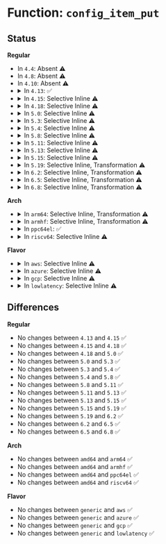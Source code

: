 # Function: <code>config_item_put</code>

## Status
<b>Regular</b>
<ul>
<li>
In <code>4.4</code>: Absent ⚠️
</li>
<li>
In <code>4.8</code>: Absent ⚠️
</li>
<li>
In <code>4.10</code>: Absent ⚠️
</li>
<li>
<details>
<summary>In <code>4.13</code>: ✅</summary>

```c
void config_item_put(struct config_item *item);
```

**Collision:** Unique Global

**Inline:** No

**Transformation:** False

**Instances:**

```
In fs/configfs/item.c (ffffffff812e1c60)
Location: fs/configfs/item.c:178
Inline: False
Direct callers:
  - fs/configfs/file.c:configfs_release
  - fs/configfs/dir.c:configfs_rmdir
  - fs/configfs/dir.c:configfs_rmdir
  - fs/configfs/dir.c:configfs_rmdir
  - fs/configfs/dir.c:configfs_rmdir
  - fs/configfs/dir.c:configfs_mkdir
  - fs/configfs/dir.c:unlink_obj
  - fs/configfs/dir.c:unlink_obj
  - fs/configfs/dir.c:configfs_remove_default_groups
  - fs/configfs/symlink.c:configfs_unlink
  - fs/configfs/symlink.c:configfs_unlink
  - fs/configfs/symlink.c:configfs_symlink
  - fs/configfs/symlink.c:configfs_symlink
  - fs/configfs/symlink.c:configfs_symlink
  - fs/configfs/item.c:config_item_put
  - fs/configfs/item.c:config_item_put
  - drivers/pci/endpoint/pci-ep-cfs.c:pci_epf_drop
```
**Symbols:**

```
ffffffff812e1c60-ffffffff812e1d00: config_item_put (STB_GLOBAL)
```
</details>
</li>
<li>
<details>
<summary>In <code>4.15</code>: Selective Inline ⚠️</summary>

```c
void config_item_put(struct config_item *item);
```

**Collision:** Unique Global

**Inline:** Selective

**Transformation:** False

**Instances:**

```
In fs/configfs/item.c (ffffffff813066a7)
Location: fs/configfs/item.c:178
Inline: True
Inline callers:
  - fs/configfs/item.c:config_item_release
  - fs/configfs/item.c:config_item_release
Direct callers:
  - fs/configfs/file.c:configfs_release
  - fs/configfs/dir.c:configfs_rmdir
  - fs/configfs/dir.c:configfs_rmdir
  - fs/configfs/dir.c:configfs_rmdir
  - fs/configfs/dir.c:configfs_rmdir
  - fs/configfs/dir.c:configfs_mkdir
  - fs/configfs/dir.c:unlink_obj
  - fs/configfs/dir.c:unlink_obj
  - fs/configfs/dir.c:configfs_remove_default_groups
  - fs/configfs/symlink.c:configfs_unlink
  - fs/configfs/symlink.c:configfs_unlink
  - fs/configfs/symlink.c:configfs_symlink
  - fs/configfs/symlink.c:configfs_symlink
  - fs/configfs/symlink.c:configfs_symlink
  - drivers/pci/endpoint/pci-ep-cfs.c:pci_epf_drop
```
**Symbols:**

```
ffffffff81306710-ffffffff8130673a: config_item_put (STB_GLOBAL)
```
</details>
</li>
<li>
<details>
<summary>In <code>4.18</code>: Selective Inline ⚠️</summary>

```c
void config_item_put(struct config_item *item);
```

**Collision:** Unique Global

**Inline:** Selective

**Transformation:** False

**Instances:**

```
In fs/configfs/item.c (ffffffff813346a7)
Location: fs/configfs/item.c:178
Inline: True
Inline callers:
  - fs/configfs/item.c:config_item_release
  - fs/configfs/item.c:config_item_release
Direct callers:
  - fs/configfs/file.c:configfs_release
  - fs/configfs/dir.c:configfs_rmdir
  - fs/configfs/dir.c:configfs_rmdir
  - fs/configfs/dir.c:configfs_rmdir
  - fs/configfs/dir.c:configfs_rmdir
  - fs/configfs/dir.c:configfs_mkdir
  - fs/configfs/dir.c:unlink_obj
  - fs/configfs/dir.c:unlink_obj
  - fs/configfs/dir.c:configfs_remove_default_groups
  - fs/configfs/symlink.c:configfs_unlink
  - fs/configfs/symlink.c:configfs_unlink
  - fs/configfs/symlink.c:configfs_symlink
  - fs/configfs/symlink.c:configfs_symlink
  - fs/configfs/symlink.c:configfs_symlink
  - drivers/pci/endpoint/pci-ep-cfs.c:pci_epf_drop
```
**Symbols:**

```
ffffffff81334710-ffffffff8133473b: config_item_put (STB_GLOBAL)
```
</details>
</li>
<li>
<details>
<summary>In <code>5.0</code>: Selective Inline ⚠️</summary>

```c
void config_item_put(struct config_item *item);
```

**Collision:** Unique Global

**Inline:** Selective

**Transformation:** False

**Instances:**

```
In fs/configfs/item.c (ffffffff8134b9c7)
Location: fs/configfs/item.c:162
Inline: True
Inline callers:
  - fs/configfs/item.c:config_item_release
  - fs/configfs/item.c:config_item_release
Direct callers:
  - fs/configfs/file.c:configfs_release
  - fs/configfs/dir.c:configfs_rmdir
  - fs/configfs/dir.c:configfs_rmdir
  - fs/configfs/dir.c:configfs_rmdir
  - fs/configfs/dir.c:configfs_rmdir
  - fs/configfs/dir.c:configfs_mkdir
  - fs/configfs/dir.c:unlink_obj
  - fs/configfs/dir.c:unlink_obj
  - fs/configfs/dir.c:configfs_remove_default_groups
  - fs/configfs/symlink.c:configfs_unlink
  - fs/configfs/symlink.c:configfs_unlink
  - fs/configfs/symlink.c:configfs_symlink
  - fs/configfs/symlink.c:configfs_symlink
  - fs/configfs/symlink.c:configfs_symlink
  - drivers/pci/endpoint/pci-ep-cfs.c:pci_epf_drop
```
**Symbols:**

```
ffffffff8134ba30-ffffffff8134ba5b: config_item_put (STB_GLOBAL)
```
</details>
</li>
<li>
<details>
<summary>In <code>5.3</code>: Selective Inline ⚠️</summary>

```c
void config_item_put(struct config_item *item);
```

**Collision:** Unique Global

**Inline:** Selective

**Transformation:** False

**Instances:**

```
In fs/configfs/item.c (ffffffff81374382)
Location: fs/configfs/item.c:148
Inline: True
Inline callers:
  - fs/configfs/item.c:config_item_release
  - fs/configfs/item.c:config_item_release
Direct callers:
  - fs/configfs/dir.c:configfs_rmdir
  - fs/configfs/dir.c:configfs_rmdir
  - fs/configfs/dir.c:configfs_rmdir
  - fs/configfs/dir.c:configfs_rmdir
  - fs/configfs/dir.c:configfs_mkdir
  - fs/configfs/dir.c:unlink_obj
  - fs/configfs/dir.c:unlink_obj
  - fs/configfs/dir.c:configfs_remove_default_groups
  - fs/configfs/symlink.c:configfs_unlink
  - fs/configfs/symlink.c:configfs_unlink
  - fs/configfs/symlink.c:configfs_symlink
  - fs/configfs/symlink.c:configfs_symlink
  - fs/configfs/symlink.c:configfs_symlink
  - drivers/pci/endpoint/pci-ep-cfs.c:pci_epf_drop
```
**Symbols:**

```
ffffffff813743f0-ffffffff81374419: config_item_put (STB_GLOBAL)
```
</details>
</li>
<li>
<details>
<summary>In <code>5.4</code>: Selective Inline ⚠️</summary>

```c
void config_item_put(struct config_item *item);
```

**Collision:** Unique Global

**Inline:** Selective

**Transformation:** False

**Instances:**

```
In fs/configfs/item.c (ffffffff8138c602)
Location: fs/configfs/item.c:148
Inline: True
Inline callers:
  - fs/configfs/item.c:config_item_release
  - fs/configfs/item.c:config_item_release
Direct callers:
  - fs/configfs/dir.c:configfs_rmdir
  - fs/configfs/dir.c:configfs_rmdir
  - fs/configfs/dir.c:configfs_rmdir
  - fs/configfs/dir.c:configfs_rmdir
  - fs/configfs/dir.c:configfs_mkdir
  - fs/configfs/dir.c:unlink_obj
  - fs/configfs/dir.c:unlink_obj
  - fs/configfs/dir.c:configfs_remove_default_groups
  - fs/configfs/symlink.c:configfs_unlink
  - fs/configfs/symlink.c:configfs_symlink
  - fs/configfs/symlink.c:configfs_symlink
  - drivers/pci/endpoint/pci-ep-cfs.c:pci_epf_drop
```
**Symbols:**

```
ffffffff8138c670-ffffffff8138c699: config_item_put (STB_GLOBAL)
```
</details>
</li>
<li>
<details>
<summary>In <code>5.8</code>: Selective Inline ⚠️</summary>

```c
void config_item_put(struct config_item *item);
```

**Collision:** Unique Global

**Inline:** Selective

**Transformation:** False

**Instances:**

```
In fs/configfs/item.c (ffffffff813d79f2)
Location: fs/configfs/item.c:148
Inline: True
Inline callers:
  - fs/configfs/item.c:config_item_cleanup
  - fs/configfs/item.c:config_item_cleanup
Direct callers:
  - fs/configfs/file.c:__configfs_open_file
  - fs/configfs/dir.c:configfs_rmdir
  - fs/configfs/dir.c:configfs_rmdir
  - fs/configfs/dir.c:configfs_rmdir
  - fs/configfs/dir.c:configfs_rmdir
  - fs/configfs/dir.c:configfs_rmdir
  - fs/configfs/dir.c:configfs_rmdir
  - fs/configfs/dir.c:configfs_rmdir
  - fs/configfs/dir.c:configfs_mkdir
  - fs/configfs/dir.c:configfs_mkdir
  - fs/configfs/dir.c:configfs_mkdir
  - fs/configfs/dir.c:unlink_group
  - fs/configfs/dir.c:unlink_group
  - fs/configfs/dir.c:configfs_remove_default_groups
  - fs/configfs/symlink.c:configfs_unlink
  - fs/configfs/symlink.c:configfs_symlink
  - fs/configfs/symlink.c:configfs_symlink
  - drivers/pci/endpoint/pci-ep-cfs.c:pci_epf_drop
```
**Symbols:**

```
ffffffff813d7a80-ffffffff813d7abe: config_item_put (STB_GLOBAL)
```
</details>
</li>
<li>
<details>
<summary>In <code>5.11</code>: Selective Inline ⚠️</summary>

```c
void config_item_put(struct config_item *item);
```

**Collision:** Unique Global

**Inline:** Selective

**Transformation:** False

**Instances:**

```
In fs/configfs/item.c (ffffffff813e9692)
Location: fs/configfs/item.c:148
Inline: True
Inline callers:
  - fs/configfs/item.c:config_item_cleanup
  - fs/configfs/item.c:config_item_cleanup
Direct callers:
  - fs/configfs/dir.c:configfs_rmdir
  - fs/configfs/dir.c:configfs_rmdir
  - fs/configfs/dir.c:configfs_rmdir
  - fs/configfs/dir.c:configfs_rmdir
  - fs/configfs/dir.c:configfs_rmdir
  - fs/configfs/dir.c:configfs_rmdir
  - fs/configfs/dir.c:configfs_rmdir
  - fs/configfs/dir.c:configfs_mkdir
  - fs/configfs/dir.c:configfs_mkdir
  - fs/configfs/dir.c:configfs_mkdir
  - fs/configfs/dir.c:unlink_group
  - fs/configfs/dir.c:unlink_group
  - fs/configfs/dir.c:configfs_remove_default_groups
  - fs/configfs/symlink.c:configfs_unlink
  - fs/configfs/symlink.c:configfs_symlink
  - fs/configfs/symlink.c:configfs_symlink
  - drivers/pci/endpoint/pci-ep-cfs.c:pci_epf_drop
```
**Symbols:**

```
ffffffff813e9720-ffffffff813e975e: config_item_put (STB_GLOBAL)
```
</details>
</li>
<li>
<details>
<summary>In <code>5.13</code>: Selective Inline ⚠️</summary>

```c
void config_item_put(struct config_item *item);
```

**Collision:** Unique Global

**Inline:** Selective

**Transformation:** False

**Instances:**

```
In fs/configfs/item.c (ffffffff813f01f2)
Location: fs/configfs/item.c:146
Inline: True
Inline callers:
  - fs/configfs/item.c:config_item_cleanup
  - fs/configfs/item.c:config_item_cleanup
Direct callers:
  - fs/configfs/dir.c:configfs_rmdir
  - fs/configfs/dir.c:configfs_rmdir
  - fs/configfs/dir.c:configfs_rmdir
  - fs/configfs/dir.c:configfs_rmdir
  - fs/configfs/dir.c:configfs_rmdir
  - fs/configfs/dir.c:configfs_rmdir
  - fs/configfs/dir.c:configfs_rmdir
  - fs/configfs/dir.c:configfs_mkdir
  - fs/configfs/dir.c:configfs_mkdir
  - fs/configfs/dir.c:configfs_mkdir
  - fs/configfs/dir.c:unlink_group
  - fs/configfs/dir.c:unlink_group
  - fs/configfs/dir.c:configfs_remove_default_groups
  - fs/configfs/symlink.c:configfs_unlink
  - fs/configfs/symlink.c:configfs_symlink
  - fs/configfs/symlink.c:configfs_symlink
```
**Symbols:**

```
ffffffff813f0280-ffffffff813f02be: config_item_put (STB_GLOBAL)
```
</details>
</li>
<li>
<details>
<summary>In <code>5.15</code>: Selective Inline ⚠️</summary>

```c
void config_item_put(struct config_item *item);
```

**Collision:** Unique Global

**Inline:** Selective

**Transformation:** False

**Instances:**

```
In fs/configfs/item.c (ffffffff814420df)
Location: fs/configfs/item.c:146
Inline: True
Inline callers:
  - fs/configfs/item.c:config_item_cleanup
  - fs/configfs/item.c:config_item_cleanup
Direct callers:
  - fs/configfs/dir.c:configfs_rmdir
  - fs/configfs/dir.c:configfs_rmdir
  - fs/configfs/dir.c:configfs_rmdir
  - fs/configfs/dir.c:configfs_rmdir
  - fs/configfs/dir.c:configfs_rmdir
  - fs/configfs/dir.c:configfs_rmdir
  - fs/configfs/dir.c:configfs_rmdir
  - fs/configfs/dir.c:configfs_mkdir
  - fs/configfs/dir.c:configfs_mkdir
  - fs/configfs/dir.c:configfs_mkdir
  - fs/configfs/dir.c:client_drop_item
  - fs/configfs/dir.c:unlink_group
  - fs/configfs/dir.c:unlink_group
  - fs/configfs/dir.c:configfs_remove_default_groups
  - fs/configfs/symlink.c:configfs_unlink
  - fs/configfs/symlink.c:configfs_symlink
  - fs/configfs/symlink.c:configfs_symlink
```
**Symbols:**

```
ffffffff81442170-ffffffff814421ae: config_item_put (STB_GLOBAL)
```
</details>
</li>
<li>
<details>
<summary>In <code>5.19</code>: Selective Inline, Transformation ⚠️</summary>

```c
void config_item_put(struct config_item *item);
```

**Collision:** Unique Global

**Inline:** Selective

**Transformation:** True

**Instances:**

```
In fs/configfs/item.c (ffffffff814bde0d)
Location: fs/configfs/item.c:146
Inline: True
Inline callers:
  - fs/configfs/item.c:config_item_cleanup
  - fs/configfs/item.c:config_item_cleanup
Direct callers:
  - fs/configfs/dir.c:configfs_rmdir
  - fs/configfs/dir.c:configfs_rmdir
  - fs/configfs/dir.c:configfs_rmdir
  - fs/configfs/dir.c:configfs_rmdir
  - fs/configfs/dir.c:configfs_rmdir
  - fs/configfs/dir.c:configfs_rmdir
  - fs/configfs/dir.c:configfs_rmdir
  - fs/configfs/dir.c:configfs_rmdir
  - fs/configfs/dir.c:configfs_mkdir
  - fs/configfs/dir.c:configfs_mkdir
  - fs/configfs/dir.c:configfs_mkdir
  - fs/configfs/dir.c:configfs_mkdir
  - fs/configfs/dir.c:unlink_group
  - fs/configfs/dir.c:unlink_group
  - fs/configfs/dir.c:configfs_remove_default_groups
  - fs/configfs/symlink.c:configfs_unlink
  - fs/configfs/symlink.c:configfs_symlink
  - fs/configfs/symlink.c:configfs_symlink
  - fs/configfs/item.c:config_item_cleanup
  - fs/configfs/item.c:config_item_cleanup
```
**Symbols:**

```
ffffffff814bdd50-ffffffff814bddac: config_item_put.part.0 (STB_LOCAL)
ffffffff814bde50-ffffffff814bdebe: config_item_put (STB_GLOBAL)
```
</details>
</li>
<li>
<details>
<summary>In <code>6.2</code>: Selective Inline, Transformation ⚠️</summary>

```c
void config_item_put(struct config_item *item);
```

**Collision:** Unique Global

**Inline:** Selective

**Transformation:** True

**Instances:**

```
In fs/configfs/item.c (ffffffff81555b8d)
Location: fs/configfs/item.c:146
Inline: True
Inline callers:
  - fs/configfs/item.c:config_item_cleanup
  - fs/configfs/item.c:config_item_cleanup
Direct callers:
  - fs/configfs/dir.c:configfs_rmdir
  - fs/configfs/dir.c:configfs_rmdir
  - fs/configfs/dir.c:configfs_rmdir
  - fs/configfs/dir.c:configfs_rmdir
  - fs/configfs/dir.c:configfs_rmdir
  - fs/configfs/dir.c:configfs_rmdir
  - fs/configfs/dir.c:configfs_rmdir
  - fs/configfs/dir.c:configfs_rmdir
  - fs/configfs/dir.c:configfs_mkdir
  - fs/configfs/dir.c:configfs_mkdir
  - fs/configfs/dir.c:configfs_mkdir
  - fs/configfs/dir.c:configfs_mkdir
  - fs/configfs/dir.c:unlink_group
  - fs/configfs/dir.c:unlink_group
  - fs/configfs/dir.c:configfs_remove_default_groups
  - fs/configfs/symlink.c:configfs_unlink
  - fs/configfs/symlink.c:configfs_symlink
  - fs/configfs/symlink.c:configfs_symlink
  - fs/configfs/item.c:config_item_cleanup
  - fs/configfs/item.c:config_item_cleanup
```
**Symbols:**

```
ffffffff81555ac0-ffffffff81555b1c: config_item_put.part.0 (STB_LOCAL)
ffffffff81555be0-ffffffff81555c4e: config_item_put (STB_GLOBAL)
```
</details>
</li>
<li>
<details>
<summary>In <code>6.5</code>: Selective Inline, Transformation ⚠️</summary>

```c
void config_item_put(struct config_item *item);
```

**Collision:** Unique Global

**Inline:** Selective

**Transformation:** True

**Instances:**

```
In fs/configfs/item.c (ffffffff8158d92d)
Location: fs/configfs/item.c:146
Inline: True
Inline callers:
  - fs/configfs/item.c:config_item_cleanup
  - fs/configfs/item.c:config_item_cleanup
Direct callers:
  - fs/configfs/dir.c:configfs_rmdir
  - fs/configfs/dir.c:configfs_rmdir
  - fs/configfs/dir.c:configfs_rmdir
  - fs/configfs/dir.c:configfs_rmdir
  - fs/configfs/dir.c:configfs_rmdir
  - fs/configfs/dir.c:configfs_rmdir
  - fs/configfs/dir.c:configfs_rmdir
  - fs/configfs/dir.c:configfs_rmdir
  - fs/configfs/dir.c:configfs_mkdir
  - fs/configfs/dir.c:configfs_mkdir
  - fs/configfs/dir.c:configfs_mkdir
  - fs/configfs/dir.c:configfs_mkdir
  - fs/configfs/dir.c:unlink_group
  - fs/configfs/dir.c:unlink_group
  - fs/configfs/dir.c:configfs_remove_default_groups
  - fs/configfs/symlink.c:configfs_unlink
  - fs/configfs/symlink.c:configfs_symlink
  - fs/configfs/symlink.c:configfs_symlink
  - fs/configfs/item.c:config_item_cleanup
  - fs/configfs/item.c:config_item_cleanup
  - drivers/pci/endpoint/pci-ep-cfs.c:pci_epf_drop
```
**Symbols:**

```
ffffffff8158d860-ffffffff8158d8bc: config_item_put.part.0 (STB_LOCAL)
ffffffff8158d980-ffffffff8158d9ee: config_item_put (STB_GLOBAL)
```
</details>
</li>
<li>
<details>
<summary>In <code>6.8</code>: Selective Inline, Transformation ⚠️</summary>

```c
void config_item_put(struct config_item *item);
```

**Collision:** Unique Global

**Inline:** Selective

**Transformation:** True

**Instances:**

```
In fs/configfs/item.c (ffffffff815c666d)
Location: fs/configfs/item.c:146
Inline: True
Inline callers:
  - fs/configfs/item.c:config_item_cleanup
  - fs/configfs/item.c:config_item_cleanup
Direct callers:
  - fs/configfs/dir.c:configfs_rmdir
  - fs/configfs/dir.c:configfs_rmdir
  - fs/configfs/dir.c:configfs_rmdir
  - fs/configfs/dir.c:configfs_rmdir
  - fs/configfs/dir.c:configfs_rmdir
  - fs/configfs/dir.c:configfs_rmdir
  - fs/configfs/dir.c:configfs_rmdir
  - fs/configfs/dir.c:configfs_rmdir
  - fs/configfs/dir.c:configfs_mkdir
  - fs/configfs/dir.c:configfs_mkdir
  - fs/configfs/dir.c:configfs_mkdir
  - fs/configfs/dir.c:configfs_mkdir
  - fs/configfs/dir.c:unlink_group
  - fs/configfs/dir.c:unlink_group
  - fs/configfs/dir.c:configfs_remove_default_groups
  - fs/configfs/symlink.c:configfs_unlink
  - fs/configfs/symlink.c:configfs_symlink
  - fs/configfs/symlink.c:configfs_symlink
  - fs/configfs/item.c:config_item_cleanup
  - fs/configfs/item.c:config_item_cleanup
  - drivers/pci/endpoint/pci-ep-cfs.c:pci_epf_drop
```
**Symbols:**

```
ffffffff815c65a0-ffffffff815c65fc: config_item_put.part.0 (STB_LOCAL)
ffffffff815c66c0-ffffffff815c672e: config_item_put (STB_GLOBAL)
```
</details>
</li>
</ul>
<b>Arch</b>
<ul>
<li>
<details>
<summary>In <code>arm64</code>: Selective Inline, Transformation ⚠️</summary>

```c
void config_item_put(struct config_item *item);
```

**Collision:** Unique Global

**Inline:** Selective

**Transformation:** True

**Instances:**

```
In fs/configfs/item.c (ffff80001045e0d0)
Location: fs/configfs/item.c:148
Inline: True
Direct callers:
  - fs/configfs/dir.c:configfs_rmdir
  - fs/configfs/dir.c:configfs_rmdir
  - fs/configfs/dir.c:configfs_rmdir
  - fs/configfs/dir.c:configfs_rmdir
  - fs/configfs/dir.c:configfs_mkdir
  - fs/configfs/dir.c:unlink_obj
  - fs/configfs/dir.c:unlink_obj
  - fs/configfs/dir.c:configfs_remove_default_groups
  - fs/configfs/symlink.c:configfs_unlink
  - fs/configfs/symlink.c:configfs_symlink
  - fs/configfs/symlink.c:configfs_symlink
  - drivers/pci/endpoint/pci-ep-cfs.c:pci_epf_drop
```
**Symbols:**

```
ffff80001045e0d0-ffff80001045e19c: config_item_put.part.0 (STB_LOCAL)
ffff80001045e1a0-ffff80001045e1d0: config_item_put (STB_GLOBAL)
```
</details>
</li>
<li>
<details>
<summary>In <code>armhf</code>: Selective Inline, Transformation ⚠️</summary>

```c
void config_item_put(struct config_item *item);
```

**Collision:** Unique Global

**Inline:** Selective

**Transformation:** True

**Instances:**

```
In fs/configfs/item.c (c061eb6c)
Location: fs/configfs/item.c:148
Inline: True
Direct callers:
  - fs/configfs/file.c:__configfs_open_file
  - fs/configfs/dir.c:configfs_rmdir
  - fs/configfs/dir.c:configfs_rmdir
  - fs/configfs/dir.c:configfs_rmdir
  - fs/configfs/dir.c:configfs_rmdir
  - fs/configfs/dir.c:configfs_mkdir
  - fs/configfs/dir.c:unlink_obj
  - fs/configfs/dir.c:unlink_obj
  - fs/configfs/dir.c:configfs_remove_default_groups
  - fs/configfs/symlink.c:configfs_unlink
  - fs/configfs/symlink.c:configfs_symlink
  - fs/configfs/symlink.c:configfs_symlink
  - drivers/pci/endpoint/pci-ep-cfs.c:pci_epf_drop
```
**Symbols:**

```
c061eb6c-c061ec38: config_item_put.part.0 (STB_LOCAL)
c061ec38-c061ec5c: config_item_put (STB_GLOBAL)
```
</details>
</li>
<li>
<details>
<summary>In <code>ppc64el</code>: ✅</summary>

```c
void config_item_put(struct config_item *item);
```

**Collision:** Unique Global

**Inline:** No

**Transformation:** False

**Instances:**

```
In fs/configfs/item.c (c000000000579c60)
Location: fs/configfs/item.c:148
Inline: False
Direct callers:
  - fs/configfs/file.c:__configfs_open_file
  - fs/configfs/dir.c:configfs_rmdir
  - fs/configfs/dir.c:configfs_rmdir
  - fs/configfs/dir.c:configfs_rmdir
  - fs/configfs/dir.c:configfs_rmdir
  - fs/configfs/dir.c:configfs_mkdir
  - fs/configfs/dir.c:client_drop_item
  - fs/configfs/dir.c:unlink_obj
  - fs/configfs/dir.c:unlink_obj
  - fs/configfs/dir.c:configfs_remove_default_groups
  - fs/configfs/symlink.c:configfs_unlink
  - fs/configfs/symlink.c:configfs_symlink
  - fs/configfs/symlink.c:configfs_symlink
  - fs/configfs/item.c:config_item_put
  - drivers/pci/endpoint/pci-ep-cfs.c:pci_epf_drop
```
**Symbols:**

```
c000000000579c60-c000000000579dc4: config_item_put (STB_GLOBAL)
```
</details>
</li>
<li>
<details>
<summary>In <code>riscv64</code>: Selective Inline ⚠️</summary>

```c
void config_item_put(struct config_item *item);
```

**Collision:** Unique Global

**Inline:** Selective

**Transformation:** False

**Instances:**

```
In fs/configfs/item.c (ffffffe0002ede5e)
Location: fs/configfs/item.c:148
Inline: True
Inline callers:
  - fs/configfs/item.c:config_item_cleanup
  - fs/configfs/item.c:config_item_cleanup
Direct callers:
  - fs/configfs/file.c:__configfs_open_file
  - fs/configfs/dir.c:configfs_rmdir
  - fs/configfs/dir.c:configfs_rmdir
  - fs/configfs/dir.c:configfs_rmdir
  - fs/configfs/dir.c:configfs_rmdir
  - fs/configfs/dir.c:configfs_mkdir
  - fs/configfs/dir.c:configfs_mkdir
  - fs/configfs/dir.c:unlink_obj
  - fs/configfs/dir.c:unlink_obj
  - fs/configfs/dir.c:configfs_remove_default_groups
  - fs/configfs/symlink.c:configfs_unlink
  - fs/configfs/symlink.c:configfs_symlink
  - fs/configfs/symlink.c:configfs_symlink
  - drivers/pci/endpoint/pci-ep-cfs.c:pci_epf_drop
```
**Symbols:**

```
ffffffe0002eded4-ffffffe0002edf1c: config_item_put (STB_GLOBAL)
```
</details>
</li>
</ul>
<b>Flavor</b>
<ul>
<li>
<details>
<summary>In <code>aws</code>: Selective Inline ⚠️</summary>

```c
void config_item_put(struct config_item *item);
```

**Collision:** Unique Global

**Inline:** Selective

**Transformation:** False

**Instances:**

```
In fs/configfs/item.c (ffffffff81384be2)
Location: fs/configfs/item.c:148
Inline: True
Inline callers:
  - fs/configfs/item.c:config_item_release
  - fs/configfs/item.c:config_item_release
Direct callers:
  - fs/configfs/dir.c:configfs_rmdir
  - fs/configfs/dir.c:configfs_rmdir
  - fs/configfs/dir.c:configfs_rmdir
  - fs/configfs/dir.c:configfs_rmdir
  - fs/configfs/dir.c:configfs_mkdir
  - fs/configfs/dir.c:unlink_obj
  - fs/configfs/dir.c:unlink_obj
  - fs/configfs/dir.c:configfs_remove_default_groups
  - fs/configfs/symlink.c:configfs_unlink
  - fs/configfs/symlink.c:configfs_symlink
  - fs/configfs/symlink.c:configfs_symlink
  - drivers/pci/endpoint/pci-ep-cfs.c:pci_epf_drop
```
**Symbols:**

```
ffffffff81384c50-ffffffff81384c79: config_item_put (STB_GLOBAL)
```
</details>
</li>
<li>
<details>
<summary>In <code>azure</code>: Selective Inline ⚠️</summary>

```c
void config_item_put(struct config_item *item);
```

**Collision:** Unique Global

**Inline:** Selective

**Transformation:** False

**Instances:**

```
In fs/configfs/item.c (ffffffff81375672)
Location: fs/configfs/item.c:148
Inline: True
Inline callers:
  - fs/configfs/item.c:config_item_release
  - fs/configfs/item.c:config_item_release
Direct callers:
  - fs/configfs/dir.c:configfs_rmdir
  - fs/configfs/dir.c:configfs_rmdir
  - fs/configfs/dir.c:configfs_rmdir
  - fs/configfs/dir.c:configfs_rmdir
  - fs/configfs/dir.c:configfs_mkdir
  - fs/configfs/dir.c:unlink_obj
  - fs/configfs/dir.c:unlink_obj
  - fs/configfs/dir.c:configfs_remove_default_groups
  - fs/configfs/symlink.c:configfs_unlink
  - fs/configfs/symlink.c:configfs_symlink
  - fs/configfs/symlink.c:configfs_symlink
  - drivers/pci/endpoint/pci-ep-cfs.c:pci_epf_drop
```
**Symbols:**

```
ffffffff813756e0-ffffffff81375709: config_item_put (STB_GLOBAL)
```
</details>
</li>
<li>
<details>
<summary>In <code>gcp</code>: Selective Inline ⚠️</summary>

```c
void config_item_put(struct config_item *item);
```

**Collision:** Unique Global

**Inline:** Selective

**Transformation:** False

**Instances:**

```
In fs/configfs/item.c (ffffffff813826b2)
Location: fs/configfs/item.c:148
Inline: True
Inline callers:
  - fs/configfs/item.c:config_item_release
  - fs/configfs/item.c:config_item_release
Direct callers:
  - fs/configfs/dir.c:configfs_rmdir
  - fs/configfs/dir.c:configfs_rmdir
  - fs/configfs/dir.c:configfs_rmdir
  - fs/configfs/dir.c:configfs_rmdir
  - fs/configfs/dir.c:configfs_mkdir
  - fs/configfs/dir.c:unlink_obj
  - fs/configfs/dir.c:unlink_obj
  - fs/configfs/dir.c:configfs_remove_default_groups
  - fs/configfs/symlink.c:configfs_unlink
  - fs/configfs/symlink.c:configfs_symlink
  - fs/configfs/symlink.c:configfs_symlink
  - drivers/pci/endpoint/pci-ep-cfs.c:pci_epf_drop
```
**Symbols:**

```
ffffffff81382720-ffffffff81382749: config_item_put (STB_GLOBAL)
```
</details>
</li>
<li>
<details>
<summary>In <code>lowlatency</code>: Selective Inline ⚠️</summary>

```c
void config_item_put(struct config_item *item);
```

**Collision:** Unique Global

**Inline:** Selective

**Transformation:** False

**Instances:**

```
In fs/configfs/item.c (ffffffff813961d2)
Location: fs/configfs/item.c:148
Inline: True
Inline callers:
  - fs/configfs/item.c:config_item_release
  - fs/configfs/item.c:config_item_release
Direct callers:
  - fs/configfs/dir.c:configfs_rmdir
  - fs/configfs/dir.c:configfs_rmdir
  - fs/configfs/dir.c:configfs_rmdir
  - fs/configfs/dir.c:configfs_rmdir
  - fs/configfs/dir.c:configfs_mkdir
  - fs/configfs/dir.c:unlink_obj
  - fs/configfs/dir.c:unlink_obj
  - fs/configfs/dir.c:configfs_remove_default_groups
  - fs/configfs/symlink.c:configfs_unlink
  - fs/configfs/symlink.c:configfs_symlink
  - fs/configfs/symlink.c:configfs_symlink
  - drivers/pci/endpoint/pci-ep-cfs.c:pci_epf_drop
```
**Symbols:**

```
ffffffff81396240-ffffffff81396269: config_item_put (STB_GLOBAL)
```
</details>
</li>
</ul>

## Differences
<b>Regular</b>
<ul>
<li>
No changes between <code>4.13</code> and <code>4.15</code> ✅
</li>
<li>
No changes between <code>4.15</code> and <code>4.18</code> ✅
</li>
<li>
No changes between <code>4.18</code> and <code>5.0</code> ✅
</li>
<li>
No changes between <code>5.0</code> and <code>5.3</code> ✅
</li>
<li>
No changes between <code>5.3</code> and <code>5.4</code> ✅
</li>
<li>
No changes between <code>5.4</code> and <code>5.8</code> ✅
</li>
<li>
No changes between <code>5.8</code> and <code>5.11</code> ✅
</li>
<li>
No changes between <code>5.11</code> and <code>5.13</code> ✅
</li>
<li>
No changes between <code>5.13</code> and <code>5.15</code> ✅
</li>
<li>
No changes between <code>5.15</code> and <code>5.19</code> ✅
</li>
<li>
No changes between <code>5.19</code> and <code>6.2</code> ✅
</li>
<li>
No changes between <code>6.2</code> and <code>6.5</code> ✅
</li>
<li>
No changes between <code>6.5</code> and <code>6.8</code> ✅
</li>
</ul>
<b>Arch</b>
<ul>
<li>
No changes between <code>amd64</code> and <code>arm64</code> ✅
</li>
<li>
No changes between <code>amd64</code> and <code>armhf</code> ✅
</li>
<li>
No changes between <code>amd64</code> and <code>ppc64el</code> ✅
</li>
<li>
No changes between <code>amd64</code> and <code>riscv64</code> ✅
</li>
</ul>
<b>Flavor</b>
<ul>
<li>
No changes between <code>generic</code> and <code>aws</code> ✅
</li>
<li>
No changes between <code>generic</code> and <code>azure</code> ✅
</li>
<li>
No changes between <code>generic</code> and <code>gcp</code> ✅
</li>
<li>
No changes between <code>generic</code> and <code>lowlatency</code> ✅
</li>
</ul>
